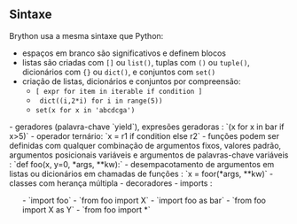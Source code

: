 Sintaxe
-------

Brython usa a mesma sintaxe que Python:
- espaços em branco são significativos e definem blocos
- listas são criadas com `[]` ou `list()`, tuplas com `()` ou `tuple()`, dicionários com `{}` ou `dict()`, e conjuntos com `set()`
- criação de listas, dicionários e conjuntos por compreensão:<ul>
- `[ expr for item in iterable if condition ]`
- ` dict((i,2*i) for i in range(5))`
- `set(x for x in 'abcdcga')`
</ul>
- geradores (palavra-chave `yield`), expresões geradoras : `(x for x in bar if x>5)`
- operador ternário: `x = r1 if condition else r2`
- funções podem ser definidas com qualquer combinação de argumentos fixos, valores padrão,<br>argumentos posicionais variáveis e argumentos de palavras-chave variáveis : `def foo(x, y=0, *args, **kw):`
- desempacotamento de argumentos em listas ou dicionários em chamadas de funções : `x = foor(*args, **kw)`
- classes com herança múltipla
- decoradores
- imports :<ul>
 - `import foo`
 - `from foo import X`
 - `import foo as bar`
 - `from foo import X as Y`
 - `from foo import *`
</ul>
